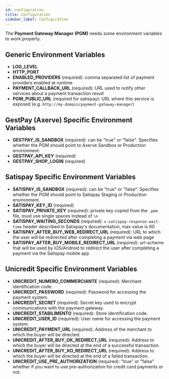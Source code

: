 ```yaml
---
id: configuration
title: Configuration
sidebar_label: Configuration
---
```

The **Payment Gateway Manager (PGM)** needs some environment variables to work properly.

## Generic Environment Variables
* **LOG_LEVEL**
* **HTTP_PORT**
* **ENABLED_PROVIDERS** (required): comma separated list of payment providers enabled at runtime
* **PAYMENT_CALLBACK_URL** (required): URL used to notify other services about a payment transaction result
* **PGM_PUBLIC_URL** (required for satispay): URL where this service is exposed (e.g. `http://my-domain/payment-gateway-manager`)

## GestPay (Axerve) Specific Environment Variables
* **GESTPAY_IS_SANDBOX** (required): can be "true" or "false". Specifies whether the PGM should point to Axerve Sandbox or Production environment.
* **GESTPAY_API_KEY** (required)
* **GESTPAY_SHOP_LOGIN** (required)

## Satispay Specific Environment Variables
* **SATISPAY_IS_SANDBOX** (required): can be "true" or "false". Specifies whether the PGM should point to Satispay Staging or Production environment.
* **SATISPAY_KEY_ID** (required)
* **SATISPAY_PRIVATE_KEY** (required): private key copied from the `.pem` file, must use single spaces instead of `\n`
* **SATISPAY_WAITING_SECONDS** (required): `x-satispay-response-wait-time` header described in Satispay's documentation, max value is 60
* **SATISPAY_AFTER_BUY_WEB_REDIRECT_URL** (required): URL to which the user will be redirected after completing a payment via web page
* **SATISPAY_AFTER_BUY_MOBILE_REDIRECT_URL** (required): url-scheme that will be used by iOS/Android to redirect the 
user after completing a payment via the Satispay mobile app


## Unicredit Specific Environment Variables
* **UNICREDIT_NUMERO_COMMERCIANTE** (required): Merchant identification code.
* **UNICREDIT_PASSWORD** (required): Password for accessing the payment system.
* **UNICREDIT_SECRET** (required): Secret key used to encrypt communications with the payment gateway.
* **UNICREDIT_STABILIMENTO** (required): Store identification code.
* **UNICREDIT_USER_ID** (required): User name for accessing the payment system.
* **UNICREDIT_PAYMENT_URL** (required): Address of the merchant to which the buyer will be directed.
* **UNICREDIT_AFTER_BUY_OK_REDIRECT_URL** (required): Address to which the buyer will be directed at the end of a successful transaction.
* **UNICREDIT_AFTER_BUY_KO_REDIRECT_URL** (required): Address to which the buyer will be directed at the end of a failed transaction.
* **UNICREDIT_USE_PRE_AUTHORIZATION** (required): "true" or "false" whether if you want to use pre-authorization for credit card payments or not.
